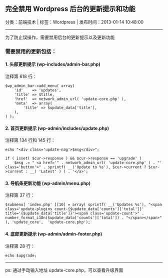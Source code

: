 ## 完全禁用 Wordpress 后台的更新提示和功能

分类：前端技术 | 标签：Wordpress | 发布时间：2013-01-14 10:48:00

___

为了防止误操作，需要禁用后台的更新提示以及更新功能

### 需要禁用的更新包括：

#### 1. 头部更新提示 (wp-includes/admin-bar.php)

注释第 618 行：

    $wp_admin_bar->add_menu( array(
        'id'    => 'updates',
        'title' => $title,
        'href'  => network_admin_url( 'update-core.php' ),
        'meta'  => array(
            'title' => $update_data['title'],
        ),
    ) );

#### 2. 首页更新提示 (wp-admin/includes/update.php)

注释第 134 行和 145 行：

    echo "<div class='update-nag'>$msg</div>";

    if ( isset( $cur->response ) && $cur->response == 'upgrade' )
        $msg .= " <a href='" . network_admin_url( 'update-core.php' ) . "' class='button'>" . sprintf( __('Update to %s'), $cur->current ? $cur->current : __( 'Latest' ) ) . '</a>';

#### 3. 导航条更新功能 (wp-admin/menu.php)

注释第 37 行：

    $submenu[ 'index.php' ][10] = array( sprintf( __('Updates %s'), "<span class='update-plugins count-{$update_data['counts']['total']}' title='{$update_data['title']}'><span class='update-count'>" . number_format_i18n($update_data['counts']['total']) . "</span></span>" ), 'update_core',  'update-core.php');
    
#### 4. 底部更新提示 (wp-admin/admin-footer.php)

注释第 28 行：

    echo $upgrade;

___

ps: 通过手动输入地址 update-core.php，可以查看升级界面
